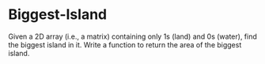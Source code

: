 # Biggest-Island
Given a 2D array (i.e., a matrix) containing only 1s (land) and 0s (water), find the biggest island in it. Write a function to return the area of the biggest island. 
